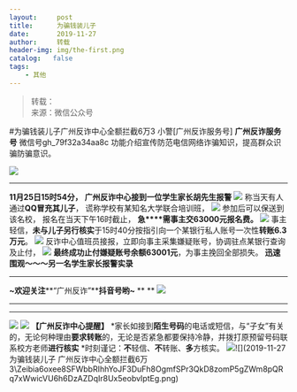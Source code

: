 ```yaml
---
layout:     post
title:      为骗钱装儿子
date:       2019-11-27
author:     转载
header-img: img/the-first.png
catalog:   false
tags:
    - 其他
---
```


<blockquote><p>转载：<br>
来源：微信公众号</p></blockquote>

#为骗钱装儿子广州反诈中心全额拦截6万3
小警[广州反诈服务号]
**广州反诈服务号**
微信号gh_79f32a34aa8c
功能介绍宣传防范电信网络诈骗知识，提高群众识骗防骗意识。

![]({{site.baseurl}}/postimg/Zeibia6oxee8QP5m0QVIFRIhMBFCM7eaFn3MR8HtpibiaNF3d1hevbyNDXNBKmP4ic2juCCL82ptJUlf1ZCGOezaTRA.gif)
****
**11月25日15时54分，**
**广州反诈中心接到一位学生家长胡先生报警**
![]({{site.baseurl}}/postimg/Zeibia6oxee8QZ0LOThUVJmTre1jAYngXYeV1oRdWGneFneH8PtxLy5gPhIkk4Xmp0SA3hFJOxjibyubvPiaGWKatw.jpeg)
称当天有人通过**QQ冒充其儿子**，
谎称学校有某知名大学联合培训班，
![]({{site.baseurl}}/postimg/Zeibia6oxee8QZ0LOThUVJmTre1jAYngXYLic7GtRiczNxaqUylKH3z0MES6GNAq2ws0JTXL8NKcHWX6H0MrGmqMFQ.jpeg)
参加后可以保送到该名校，
报名在当天下午16时截止，
**急****需事主交63000元报名费。**
![]({{site.baseurl}}/postimg/Zeibia6oxee8QZ0LOThUVJmTre1jAYngXY3vYjkUUDvSOonYl1r3SvdQOLibc4K0aR2NqkFItESI4UD66pCjsSLJw.jpeg)
事主轻信，**未与儿子另行核实**于15时40分按指引向一个某银行私人账号一次性**转账6.3万元**。
![]({{site.baseurl}}/postimg/Zeibia6oxee8QZ0LOThUVJmTre1jAYngXY9fO5paBMabjqyklFniaMASB6VcRyhTv1kgqTjpo1KG0N9Mn8RIBBVpQ.gif)
反诈中心值班员接报，立即向事主采集嫌疑账号，协调驻点某银行查询及止付，
![]({{site.baseurl}}/postimg/Zeibia6oxee8QZ0LOThUVJmTre1jAYngXYqGUTkZSzhyOXcEYuAZicoADPqE5msXkicgx0dqScVBJ6hcXpBTwIibu6A.gif)
**最终成功止付嫌疑账号余额63001元**，为事主挽回全部损失。
**迅速围观～～～另一名学生家长报警实录**
****
**~欢迎关注****“广州反诈”****抖音号哟~**
**
**
![]({{site.baseurl}}/postimg/Zeibia6oxee8QZ0LOThUVJmTre1jAYngXY3tTKUicLKSGfNf7ricyXpEbPpLrcWZBuk3iaic6ibAkhmVfXhG8ZX70GX7Q.gif)
****
****
![]({{site.baseurl}}/postimg/Zeibia6oxee8QZ0LOThUVJmTre1jAYngXYturzZxa6iaou57a0vqn4jrNCl9zko2QNr8s0n6Xn0GZEKwGAIUjuicMw.png)
![]({{site.baseurl}}/postimg/LxnwFVibibxaGOEwkIy9dEuJbDTt9yAjPNiaztNOp7HUnqVjqc9MlkXfsF8Ot1XWgXYlmqr3vXDH4MqMVVDfU8nmg.png)
**【广州反诈中心提醒】**
*家长如接到**陌生号码**的电话或短信，与“子女”有关的，无论何种理由**要求转账**的，无论是否紧急都要保持冷静，并拨打原预留号码联系校方老师**进行核实**
*时刻谨记：**不**轻信、**不**转账、**多**方核实。
![]({{site.baseurl}}/postimg/Zeibia6oxee8QP5m0QVIFRIhMBFCM7eaFn4r7ufSm0Ma5I0nRV6UDCALV3ePbShFzvxNkzrzuyReS6j0iape39Q9w.png)![](2019-11-27
为骗钱装儿子
广州反诈中心全额拦截6万3\\Zeibia6oxee8SFWbbRIhhYoJF3DuFh8OgmfSPr3QkD8zomP5gZWm8pQRq7xWwicVU6h6DzAZDqIr8Ux5eobvIptEg.png)
